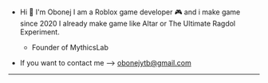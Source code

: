 - Hi 👋 I'm Obonej
  I am a Roblox game developer 🎮 and i make game since 2020
  I already make game like Altar or The Ultimate Ragdol Experiment.

  - Founder of MythicsLab
- If you want to contact me --> obonejytb@gmail.com
 
------------------------------------------------------------------------
